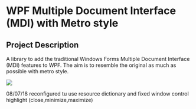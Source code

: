 # WPF Multiple Document Interface (MDI) with Metro style

## Project Description
A library to add the traditional Windows Forms Multiple Document Interface (MDI) features to WPF. The aim is to resemble the original as much as possible with metro style.

![](https://github.com/Tory05/wpfmdi/blob/master/Capture.JPG)

08/07/18 reconfigured tu use resource dictionary and fixed window control highlight (close,minimize,maximize)